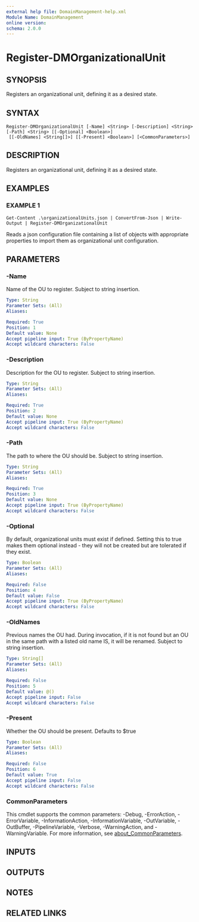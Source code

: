```yaml
---
external help file: DomainManagement-help.xml
Module Name: DomainManagement
online version:
schema: 2.0.0
---
```


# Register-DMOrganizationalUnit

## SYNOPSIS
Registers an organizational unit, defining it as a desired state.

## SYNTAX

```
Register-DMOrganizationalUnit [-Name] <String> [-Description] <String> [-Path] <String> [[-Optional] <Boolean>]
 [[-OldNames] <String[]>] [[-Present] <Boolean>] [<CommonParameters>]
```

## DESCRIPTION
Registers an organizational unit, defining it as a desired state.

## EXAMPLES

### EXAMPLE 1
```
Get-Content .\organizationalUnits.json | ConvertFrom-Json | Write-Output | Register-DMOrganizationalUnit
```

Reads a json configuration file containing a list of objects with appropriate properties to import them as organizational unit configuration.

## PARAMETERS

### -Name
Name of the OU to register.
Subject to string insertion.

```yaml
Type: String
Parameter Sets: (All)
Aliases:

Required: True
Position: 1
Default value: None
Accept pipeline input: True (ByPropertyName)
Accept wildcard characters: False
```

### -Description
Description for the OU to register.
Subject to string insertion.

```yaml
Type: String
Parameter Sets: (All)
Aliases:

Required: True
Position: 2
Default value: None
Accept pipeline input: True (ByPropertyName)
Accept wildcard characters: False
```

### -Path
The path to where the OU should be.
Subject to string insertion.

```yaml
Type: String
Parameter Sets: (All)
Aliases:

Required: True
Position: 3
Default value: None
Accept pipeline input: True (ByPropertyName)
Accept wildcard characters: False
```

### -Optional
By default, organizational units must exist if defined.
Setting this to true makes them optional instead - they will not be created but are tolerated if they exist.

```yaml
Type: Boolean
Parameter Sets: (All)
Aliases:

Required: False
Position: 4
Default value: False
Accept pipeline input: True (ByPropertyName)
Accept wildcard characters: False
```

### -OldNames
Previous names the OU had.
During invocation, if it is not found but an OU in the same path with a listed old name IS, it will be renamed.
Subject to string insertion.

```yaml
Type: String[]
Parameter Sets: (All)
Aliases:

Required: False
Position: 5
Default value: @()
Accept pipeline input: False
Accept wildcard characters: False
```

### -Present
Whether the OU should be present.
Defaults to $true

```yaml
Type: Boolean
Parameter Sets: (All)
Aliases:

Required: False
Position: 6
Default value: True
Accept pipeline input: False
Accept wildcard characters: False
```

### CommonParameters
This cmdlet supports the common parameters: -Debug, -ErrorAction, -ErrorVariable, -InformationAction, -InformationVariable, -OutVariable, -OutBuffer, -PipelineVariable, -Verbose, -WarningAction, and -WarningVariable. For more information, see [about_CommonParameters](http://go.microsoft.com/fwlink/?LinkID=113216).

## INPUTS

## OUTPUTS

## NOTES

## RELATED LINKS
